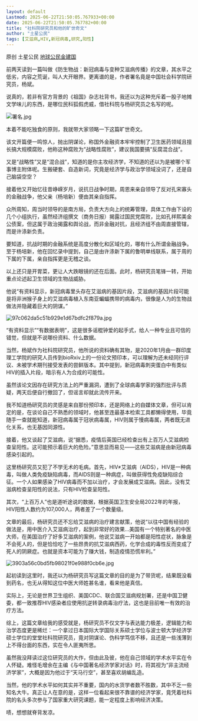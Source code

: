```yaml
---
layout: default
Lastmod: 2025-06-22T21:50:05.767933+00:00
date: 2025-06-22T21:50:05.767782+00:00
title: "社科院研究员和他的旷世奇文"
author: "土星公民"
tags: [艾滋病,HIV,新冠病毒,研究,阳性]
---
```


原创 土星公民 [地球公民金建国](javascript:void(0);)

前两天读到一篇叫做《防生物战：新冠病毒与变种艾滋病传播》的文章，其水平之低劣，内容之荒诞，叫人大开眼界。更离谱的是，作者署名竟是中国社会科学院研究员，杨斌。

说真的，若非有官方背景的《祖国》杂志社背书，我还以为这种充斥着一股子地摊文学味儿的东西，是哪位民科狐假虎威，借社科院与杨研究员之名写的呢。

![署名.jpg](https://images.weserv.nl/?url=https%3A//mmbiz.qpic.cn/sz_mmbiz_jpg/1ibcel4Rn6CTyicibWhicqRVgtRuibJMXaKyD5pbWnpibs6sjEyhicDhz4PsJZ1NGe2uZWT5sdJREqGEP7lu3XSDpIHOg/640%3Ffrom%3Dappmsg)

本着不能吃独食的原则，我就带大家领略一下这篇旷世奇文。

该文开篇便一鸣惊人，抛出阴谋论，称国外金融资本牢牢控制了卫生医药领域且擅长搞大规模腐败，他称这种腐败为“战略性腐败”，建议我国要搞“反腐混合战”。

又是“战略性”又是“混合战”，知道的是你主攻经济学，不知道的还以为是被哪个军事博主附体呢。生搬硬套、自造新词，究竟是经济学与政治学领域没词了，还是自己脑袋空空？

接着他又开始忆往昔峥嵘岁月，说抗日战争时期，周恩来亲自领导了反对孔宋寡头的金融战争，他父亲（杨培新）便由其亲自指挥。

众所周知，周当时领导的是南方局，负责大方向上的统筹管理，具体工作由下设的几个小组执行，虽然经济组撰文（商务日报）揭露过国民党腐败，比如孔祥熙美金公债案，但这属于政治揭露和舆论战，而非金融对抗，且经济组不由周直接管辖，而是许涤新负责。

要知道，抗战时期的金融系统是高度分散化和区域化的，哪有什么所谓金融战争。至于杨培新，他在回忆录中提到，自己是由许涤新下属的鲁明单线联系，属于周的下属的下属，亲自指挥更是无稽之谈。

以上还只是开胃菜，更让人大跌眼镜的还在后面。此时，杨研究员笔锋一转，开始重点论述起卫生领域的生物战威胁。

他说“有资料显示，新冠病毒里头存在艾滋病的基因片段，艾滋病的基因片段可能是将非洲猴子身上的艾滋病毒植入东南亚蝙蝠携带的病毒内，很像是人为的生物战做法并隐藏着巨大的阴谋。”

![97c062da5c51b929e1d67bdfc2f879a.jpg](https://images.weserv.nl/?url=https%3A//mmbiz.qpic.cn/sz_mmbiz_jpg/1ibcel4Rn6CTyicibWhicqRVgtRuibJMXaKyDEaEwAu9gr4Q9MAyBFYhnOOCZrwOXXWaWZRdFGjejiau9YjI1iamwA1yA/640%3Ffrom%3Dappmsg)

“有资料显示”“有数据表明”，这是很多谣棍钟爱的起手式，给人一种专业且可信的错觉，但就是不说哪份资料、什么数据。

当然，杨斌作为社科院研究员，他所说的资料确有其物，是2020年1月由一群印度理工学院的研究人员传到bioRxiv上的一份论文预印本，可以理解为还未经同行评议、未被学术期刊接受发表的尝鲜版本。其中提到，新冠病毒刺突蛋白中有类似HIV的插入片段，暗示有人为合成的可能性。

虽然该论文因存在研究方法上的严重漏洞，遭到了全球病毒学家的强烈批评与质疑，两天后便自行撤回了，但谣言却就此流传开来。

我不知道杨研究员的灵感是来自那份预印本，还是网络上的自媒体文章，但可以肯定的是，在谈论自己不熟悉的领域时，他甚至连最基本检索工具都懒得使用，毕竟随手一查就能知道，新冠病毒属于冠状病毒属，HIV则属于慢病毒属，两者既无进化关系，也无基因同源性。

接着，他又谈起了艾滋病，说“据悉，疫情后英国已经检查出有上百万人艾滋病检查呈阳性。这可能预示着巨大的危险。”意思显而易见——这些艾滋病是由新冠病毒感染引起的。

这里杨研究员又犯了不学无术的毛病。首先，HIV≠艾滋病（AIDS），HIV是一种病毒，叫做人类免疫缺陷病毒，而AIDS则是一种病症，叫做获得性免疫缺陷综合征。一个人如果感染了HIV病毒而不加以治疗，才会发展成艾滋病。因此，没有艾滋病检查呈阳性的说法，只有HIV检查呈阳性。

其次，“上百万人”也是道听途说的数据，根据英国卫生安全局2022年的年报，HIV阳性人数约为107,000人，两者差了一个数量级。

文章的最后，杨研究员还不忘给艾滋病的治疗建言献策，他说“以往中国有经验的做法是，用中医介入艾滋病治疗，起到非常好的效果...美国有一个特别著名的中医大师，在美国治疗了好多艾滋病的案例，他说艾滋病一开始都是阳性症状，脉象是不会死人的，但是恰恰吃了一些昂贵的抗艾滋病西药，化学合成的毒性反而变成了死人的阴厥症。也就是资本可能为了赚大钱，制造疫情恐慌牟利。”

![3903a56c0bd5fb98021f0e988f0cb6e.jpg](https://images.weserv.nl/?url=https%3A//mmbiz.qpic.cn/sz_mmbiz_jpg/1ibcel4Rn6CTyicibWhicqRVgtRuibJMXaKyDUiaHibEH5oKa1gRibHepPMcAm6DO2hVviaOYtsibPnoxSjtsS5CCZibK1lVw/640%3Ffrom%3Dappmsg)

起初读到这里时，我还以为杨研究员写这篇文章的目的是为了带货呢，结果既没看到药名，也无从得知这位中医大师姓甚名谁，看来他是真信。

实际上，无论是世界卫生组织、美国CDC、联合国艾滋病规划署，还是中国卫健委，都一致推荐HIV感染者应使用抗逆转录病毒治疗法，这也是目前唯一有效的治疗方法。

综上，这篇文章给我的感受就是，杨研究员不仅文字与表达能力极差，逻辑能力和治学态度更是稀烂：一个拿过日本国际大学国际关系硕士学位与波士顿大学经济学硕士学位的堂堂社科院研究员，竟对阴谋论、伪科学笃信不移，且还是一些浅薄到上不得台面的东西，实在令人匪夷所思。

虽然我没拜读过这位研究员的大作，但由此及彼，他在自己领域的学术水平实在令人怀疑。难怪毛增余在主编《与中国著名经济学家对话》时，将其视为“非主流经济学家”，大概是因为他过于“天马行空”，甚至喜欢胡编乱造。

当然，他的学术水平如何其实并不重要，国内的水货学者数不胜数，其中不乏一些知名大牛。真正让人在意的是，这样一位看起来很不靠谱的经济学家，竟凭着社科院的名头多次参与了国家重大研究课题，能一定程度上影响经济决策。

啧，想想就脊背发凉。


